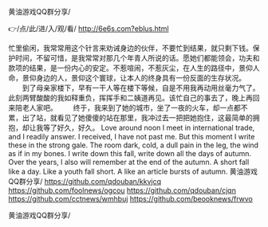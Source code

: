 
黄油游戏QQ群分享/




👉/点/此/进/入/观/看/ http://6e6s.com?eblus.html




忙里偷闲，我常常用这个针言来劝诫身边的伙伴，不要忙到结果，就只剩下钱。保护时间，不留可惜，是我常常对那几个年青人所说的话。愿她们都能领会，功夫和款项的结果，是一份内心的安定。不惹喧闹，不惹灰尘，在人生的路径中，景仰人命，景仰身边的人，景仰这个寰球，让本人的终身具有一份反面的生存状况。
　　到了母亲家楼下，早有一干人等在楼下等候，自是不用我再动用丝毫力气了。此刻两臂酸酸的我如释重负，挥挥手和二姨道再见。该忙自己的事去了，晚上再回来陪老人家吧。
　　终于，我来到了她的城市，坐了一夜的火车，却一点都不累，出了站，就看见了她傻傻的站在那里，我冲过去一把把她抱住，这最简单的拥抱，却让我等了好久，好久。
Love around noon I meet in international trade, and I readily answer.
I received, I have not past me.
But this moment I write these in the strong gale.
The room dark, cold, a dull pain in the leg, the wind as if in my bones.
I write down this fall, write down all the days of autumn.
Over the years, I also will remember at the end of the autumn.
A short fall like a day.
Like a youth fall short.
A like an article bursts of autumn.
黄油游戏QQ群分享/ https://github.com/qdouban/kkvjcq
https://github.com/foolnews/ogcou
https://github.com/qdouban/cjqn
https://github.com/cctnews/wmhbuj
https://github.com/beooknews/frwvo





黄油游戏QQ群分享/
